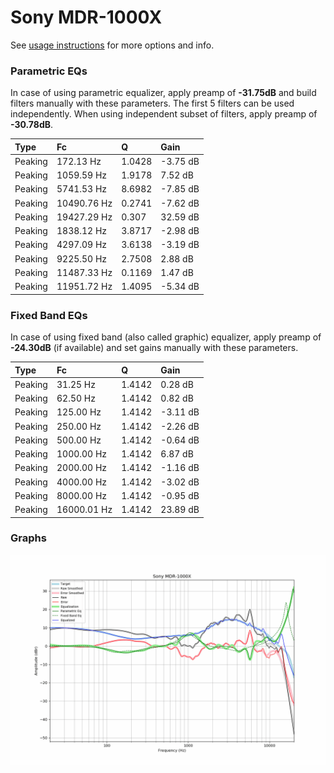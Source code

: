 # Sony MDR-1000X
See [usage instructions](https://github.com/jaakkopasanen/AutoEq#usage) for more options and info.

### Parametric EQs
In case of using parametric equalizer, apply preamp of **-31.75dB** and build filters manually
with these parameters. The first 5 filters can be used independently.
When using independent subset of filters, apply preamp of **-30.78dB**.

| Type    | Fc          |      Q | Gain     |
|:--------|:------------|:-------|:---------|
| Peaking | 172.13 Hz   | 1.0428 | -3.75 dB |
| Peaking | 1059.59 Hz  | 1.9178 | 7.52 dB  |
| Peaking | 5741.53 Hz  | 8.6982 | -7.85 dB |
| Peaking | 10490.76 Hz | 0.2741 | -7.62 dB |
| Peaking | 19427.29 Hz | 0.307  | 32.59 dB |
| Peaking | 1838.12 Hz  | 3.8717 | -2.98 dB |
| Peaking | 4297.09 Hz  | 3.6138 | -3.19 dB |
| Peaking | 9225.50 Hz  | 2.7508 | 2.88 dB  |
| Peaking | 11487.33 Hz | 0.1169 | 1.47 dB  |
| Peaking | 11951.72 Hz | 1.4095 | -5.34 dB |

### Fixed Band EQs
In case of using fixed band (also called graphic) equalizer, apply preamp of **-24.30dB**
(if available) and set gains manually with these parameters.

| Type    | Fc          |      Q | Gain     |
|:--------|:------------|:-------|:---------|
| Peaking | 31.25 Hz    | 1.4142 | 0.28 dB  |
| Peaking | 62.50 Hz    | 1.4142 | 0.82 dB  |
| Peaking | 125.00 Hz   | 1.4142 | -3.11 dB |
| Peaking | 250.00 Hz   | 1.4142 | -2.26 dB |
| Peaking | 500.00 Hz   | 1.4142 | -0.64 dB |
| Peaking | 1000.00 Hz  | 1.4142 | 6.87 dB  |
| Peaking | 2000.00 Hz  | 1.4142 | -1.16 dB |
| Peaking | 4000.00 Hz  | 1.4142 | -3.02 dB |
| Peaking | 8000.00 Hz  | 1.4142 | -0.95 dB |
| Peaking | 16000.01 Hz | 1.4142 | 23.89 dB |

### Graphs
![](./Sony%20MDR-1000X.png)